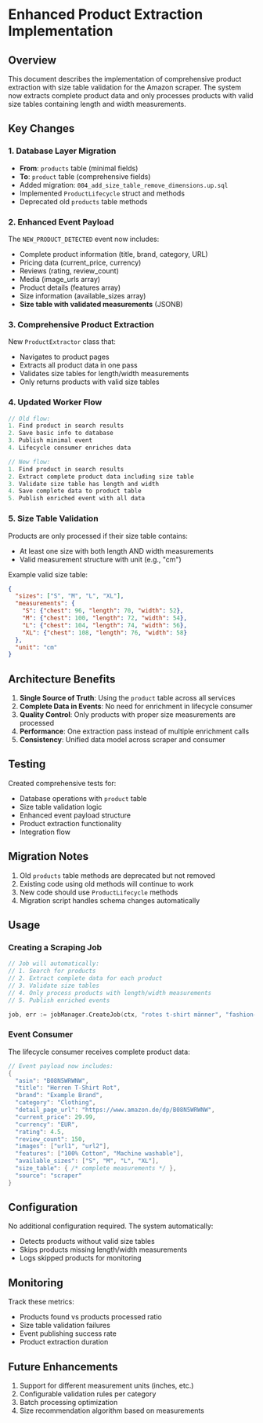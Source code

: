 # Enhanced Product Extraction Implementation

## Overview

This document describes the implementation of comprehensive product extraction with size table validation for the Amazon scraper. The system now extracts complete product data and only processes products with valid size tables containing length and width measurements.

## Key Changes

### 1. Database Layer Migration

- **From**: `products` table (minimal fields)
- **To**: `product` table (comprehensive fields)
- Added migration: `004_add_size_table_remove_dimensions.up.sql`
- Implemented `ProductLifecycle` struct and methods
- Deprecated old `products` table methods

### 2. Enhanced Event Payload

The `NEW_PRODUCT_DETECTED` event now includes:
- Complete product information (title, brand, category, URL)
- Pricing data (current_price, currency)
- Reviews (rating, review_count)
- Media (image_urls array)
- Product details (features array)
- Size information (available_sizes array)
- **Size table with validated measurements** (JSONB)

### 3. Comprehensive Product Extraction

New `ProductExtractor` class that:
- Navigates to product pages
- Extracts all product data in one pass
- Validates size tables for length/width measurements
- Only returns products with valid size tables

### 4. Updated Worker Flow

```go
// Old flow:
1. Find product in search results
2. Save basic info to database
3. Publish minimal event
4. Lifecycle consumer enriches data

// New flow:
1. Find product in search results
2. Extract complete product data including size table
3. Validate size table has length and width
4. Save complete data to product table
5. Publish enriched event with all data
```

### 5. Size Table Validation

Products are only processed if their size table contains:
- At least one size with both length AND width measurements
- Valid measurement structure with unit (e.g., "cm")

Example valid size table:
```json
{
  "sizes": ["S", "M", "L", "XL"],
  "measurements": {
    "S": {"chest": 96, "length": 70, "width": 52},
    "M": {"chest": 100, "length": 72, "width": 54},
    "L": {"chest": 104, "length": 74, "width": 56},
    "XL": {"chest": 108, "length": 76, "width": 58}
  },
  "unit": "cm"
}
```

## Architecture Benefits

1. **Single Source of Truth**: Using the `product` table across all services
2. **Complete Data in Events**: No need for enrichment in lifecycle consumer
3. **Quality Control**: Only products with proper size measurements are processed
4. **Performance**: One extraction pass instead of multiple enrichment calls
5. **Consistency**: Unified data model across scraper and consumer

## Testing

Created comprehensive tests for:
- Database operations with `product` table
- Size table validation logic
- Enhanced event payload structure
- Product extraction functionality
- Integration flow

## Migration Notes

1. Old `products` table methods are deprecated but not removed
2. Existing code using old methods will continue to work
3. New code should use `ProductLifecycle` methods
4. Migration script handles schema changes automatically

## Usage

### Creating a Scraping Job

```go
// Job will automatically:
// 1. Search for products
// 2. Extract complete data for each product
// 3. Validate size tables
// 4. Only process products with length/width measurements
// 5. Publish enriched events

job, err := jobManager.CreateJob(ctx, "rotes t-shirt männer", "fashion-mens", 5)
```

### Event Consumer

The lifecycle consumer receives complete product data:
```go
// Event payload now includes:
{
  "asin": "B08N5WRWNW",
  "title": "Herren T-Shirt Rot",
  "brand": "Example Brand",
  "category": "Clothing",
  "detail_page_url": "https://www.amazon.de/dp/B08N5WRWNW",
  "current_price": 29.99,
  "currency": "EUR",
  "rating": 4.5,
  "review_count": 150,
  "images": ["url1", "url2"],
  "features": ["100% Cotton", "Machine washable"],
  "available_sizes": ["S", "M", "L", "XL"],
  "size_table": { /* complete measurements */ },
  "source": "scraper"
}
```

## Configuration

No additional configuration required. The system automatically:
- Detects products without valid size tables
- Skips products missing length/width measurements
- Logs skipped products for monitoring

## Monitoring

Track these metrics:
- Products found vs products processed ratio
- Size table validation failures
- Event publishing success rate
- Product extraction duration

## Future Enhancements

1. Support for different measurement units (inches, etc.)
2. Configurable validation rules per category
3. Batch processing optimization
4. Size recommendation algorithm based on measurements